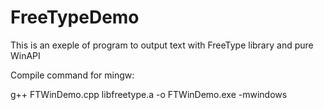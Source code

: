 # FreeTypeDemo

This is an exeple of program to output 
text with FreeType library and pure WinAPI

  Compile command for mingw:
  
g++ FTWinDemo.cpp libfreetype.a -o FTWinDemo.exe -mwindows
